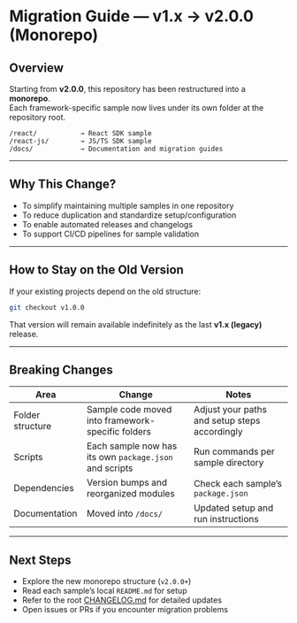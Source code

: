 # Migration Guide — v1.x → v2.0.0 (Monorepo)

## Overview

Starting from **v2.0.0**, this repository has been restructured into a **monorepo**.  
Each framework-specific sample now lives under its own folder at the repository root.

```
/react/           → React SDK sample
/react-js/        → JS/TS SDK sample
/docs/            → Documentation and migration guides
```

---

## Why This Change?

- To simplify maintaining multiple samples in one repository
- To reduce duplication and standardize setup/configuration
- To enable automated releases and changelogs
- To support CI/CD pipelines for sample validation

---

## How to Stay on the Old Version

If your existing projects depend on the old structure:

```bash
git checkout v1.0.0
```

That version will remain available indefinitely as the last **v1.x (legacy)** release.

---

## Breaking Changes

| Area             | Change                                                 | Notes                                         |
| ---------------- | ------------------------------------------------------ | --------------------------------------------- |
| Folder structure | Sample code moved into framework-specific folders      | Adjust your paths and setup steps accordingly |
| Scripts          | Each sample now has its own `package.json` and scripts | Run commands per sample directory             |
| Dependencies     | Version bumps and reorganized modules                  | Check each sample’s `package.json`            |
| Documentation    | Moved into `/docs/`                                    | Updated setup and run instructions            |

---

## Next Steps

- Explore the new monorepo structure (`v2.0.0+`)
- Read each sample’s local `README.md` for setup
- Refer to the root [CHANGELOG.md](../CHANGELOG.md) for detailed updates
- Open issues or PRs if you encounter migration problems
